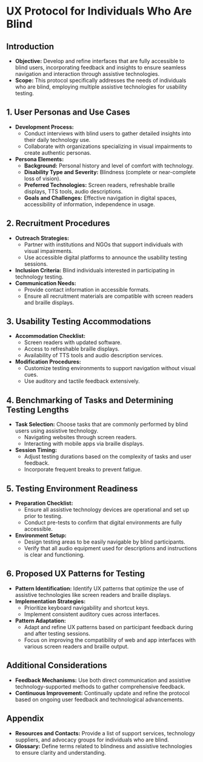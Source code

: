 # UX Protocol for Individuals Who Are Blind

## Introduction

- **Objective:** Develop and refine interfaces that are fully accessible to blind users, incorporating feedback and insights to ensure seamless navigation and interaction through assistive technologies.
- **Scope:** This protocol specifically addresses the needs of individuals who are blind, employing multiple assistive technologies for usability testing.

## 1. User Personas and Use Cases

- **Development Process:**
  - Conduct interviews with blind users to gather detailed insights into their daily technology use.
  - Collaborate with organizations specializing in visual impairments to create authentic personas.
- **Persona Elements:**
  - **Background:** Personal history and level of comfort with technology.
  - **Disability Type and Severity:** Blindness (complete or near-complete loss of vision).
  - **Preferred Technologies:** Screen readers, refreshable braille displays, TTS tools, audio descriptions.
  - **Goals and Challenges:** Effective navigation in digital spaces, accessibility of information, independence in usage.

## 2. Recruitment Procedures

- **Outreach Strategies:**
  - Partner with institutions and NGOs that support individuals with visual impairments.
  - Use accessible digital platforms to announce the usability testing sessions.
- **Inclusion Criteria:** Blind individuals interested in participating in technology testing.
- **Communication Needs:**
  - Provide contact information in accessible formats.
  - Ensure all recruitment materials are compatible with screen readers and braille displays.

## 3. Usability Testing Accommodations

- **Accommodation Checklist:**
  - Screen readers with updated software.
  - Access to refreshable braille displays.
  - Availability of TTS tools and audio description services.
- **Modification Procedures:**
  - Customize testing environments to support navigation without visual cues.
  - Use auditory and tactile feedback extensively.

## 4. Benchmarking of Tasks and Determining Testing Lengths

- **Task Selection:** Choose tasks that are commonly performed by blind users using assistive technology.
  - Navigating websites through screen readers.
  - Interacting with mobile apps via braille displays.
- **Session Timing:**
  - Adjust testing durations based on the complexity of tasks and user feedback.
  - Incorporate frequent breaks to prevent fatigue.

## 5. Testing Environment Readiness

- **Preparation Checklist:**
  - Ensure all assistive technology devices are operational and set up prior to testing.
  - Conduct pre-tests to confirm that digital environments are fully accessible.
- **Environment Setup:**
  - Design testing areas to be easily navigable by blind participants.
  - Verify that all audio equipment used for descriptions and instructions is clear and functioning.

## 6. Proposed UX Patterns for Testing

- **Pattern Identification:** Identify UX patterns that optimize the use of assistive technologies like screen readers and braille displays.
- **Implementation Strategies:**
  - Prioritize keyboard navigability and shortcut keys.
  - Implement consistent auditory cues across interfaces.
- **Pattern Adaptation:**
  - Adapt and refine UX patterns based on participant feedback during and after testing sessions.
  - Focus on improving the compatibility of web and app interfaces with various screen readers and braille output.

## Additional Considerations

- **Feedback Mechanisms:** Use both direct communication and assistive technology-supported methods to gather comprehensive feedback.
- **Continuous Improvement:** Continually update and refine the protocol based on ongoing user feedback and technological advancements.

## Appendix

- **Resources and Contacts:** Provide a list of support services, technology suppliers, and advocacy groups for individuals who are blind.
- **Glossary:** Define terms related to blindness and assistive technologies to ensure clarity and understanding.
